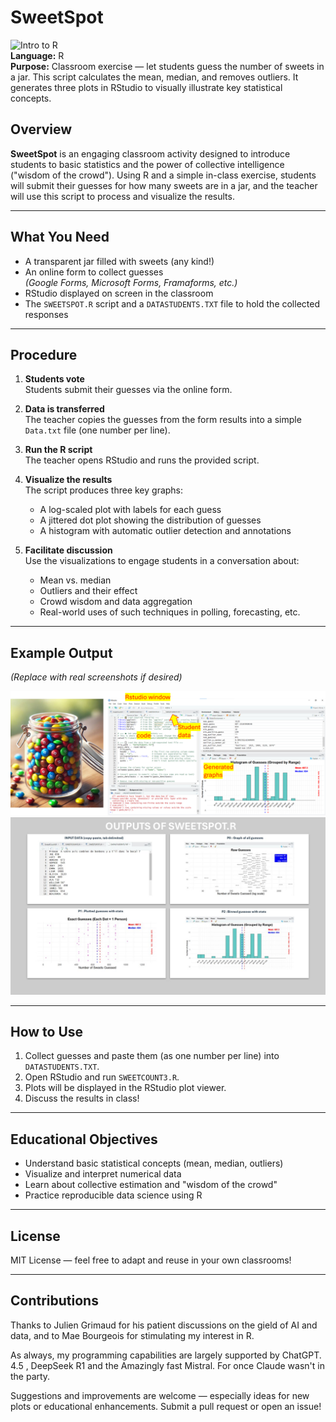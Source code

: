 # SweetSpot
![Intro to R](https://img.shields.io/badge/SweetSpot-276DC3?style=for-the-badge&logo=r&logoColor=white)\
**Language:** R  
**Purpose:** Classroom exercise — let students guess the number of sweets in a jar. This script calculates the mean, median, and removes outliers. It generates three plots in RStudio to visually illustrate key statistical concepts.

## Overview

**SweetSpot** is an engaging classroom activity designed to introduce students to basic statistics and the power of collective intelligence ("wisdom of the crowd"). Using R and a simple in-class exercise, students will submit their guesses for how many sweets are in a jar, and the teacher will use this script to process and visualize the results.

---

## What You Need

- A transparent jar filled with sweets (any kind!)
- An online form to collect guesses  
  *(Google Forms, Microsoft Forms, Framaforms, etc.)*
- RStudio displayed on screen in the classroom
- The `SWEETSPOT.R` script and a `DATASTUDENTS.TXT` file to hold the collected responses

---

## Procedure

1. **Students vote**  
   Students submit their guesses via the online form.

2. **Data is transferred**  
   The teacher copies the guesses from the form results into a simple `Data.txt` file (one number per line).

3. **Run the R script**  
   The teacher opens RStudio and runs the provided script.

4. **Visualize the results**  
   The script produces three key graphs:
   - A log-scaled plot with labels for each guess
   - A jittered dot plot showing the distribution of guesses
   - A histogram with automatic outlier detection and annotations

5. **Facilitate discussion**  
   Use the visualizations to engage students in a conversation about:
   - Mean vs. median
   - Outliers and their effect
   - Crowd wisdom and data aggregation
   - Real-world uses of such techniques in polling, forecasting, etc.

---

## Example Output

*(Replace with real screenshots if desired)*

<img src="https://github.com/FYCodeLab/SweetSpot/blob/main/assets/jar-code.png?raw=true" width="800"/>
<img src="https://github.com/FYCodeLab/SweetSpot/blob/main/assets/screenshots-sweetspot.jpg?raw=true" width="800"/>



---

## How to Use

1. Collect guesses and paste them (as one number per line) into `DATASTUDENTS.TXT`.
2. Open RStudio and run `SWEETCOUNT3.R`.
3. Plots will be displayed in the RStudio plot viewer.
4. Discuss the results in class!

---

## Educational Objectives

- Understand basic statistical concepts (mean, median, outliers)
- Visualize and interpret numerical data
- Learn about collective estimation and "wisdom of the crowd"
- Practice reproducible data science using R

---

## License

MIT License — feel free to adapt and reuse in your own classrooms!

---

## Contributions
Thanks to Julien Grimaud for his patient discussions on the gield of AI and data, and to Mae Bourgeois for stimulating my interest in R.

As always, my programming capabilities are largely supported by ChatGPT. 4.5 , DeepSeek R1 and the Amazingly fast Mistral. For once Claude wasn't in the party. 

Suggestions and improvements are welcome — especially ideas for new plots or educational enhancements. Submit a pull request or open an issue!
